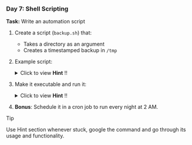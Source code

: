 ### **Day 7: Shell Scripting**
**Task:** Write an automation script
1. Create a script (`backup.sh`) that:
   - Takes a directory as an argument
   - Creates a timestamped backup in `/tmp`
2. Example script:
    <details>
    <summary>Click to view <strong>Hint</strong> !! </summary>

      ```bash
      #!/bin/bash
      backup_dir=$1
      timestamp=$(date +%Y%m%d_%H%M%S)
      backup_file="/tmp/backup_$timestamp.tar.gz"

      if [[ ! -d "$backup_dir" ]]; then
          printf "Error: Directory does not exist\n" >&2
          exit 1
      fi

      tar -czf "$backup_file" "$backup_dir"
      printf "Backup created at %s\n" "$backup_file"
      ```
    </details>

3. Make it executable and run it:
    <details>
    <summary>Click to view <strong>Hint</strong> !! </summary>

      ```bash
      chmod +x backup.sh
      ./backup.sh ~/Documents
      ```
    </details>

4. **Bonus**: Schedule it in a cron job to run every night at 2 AM.

> [!TIP]
> Use Hint section whenever stuck, google the command and go through its usage and functionality.
